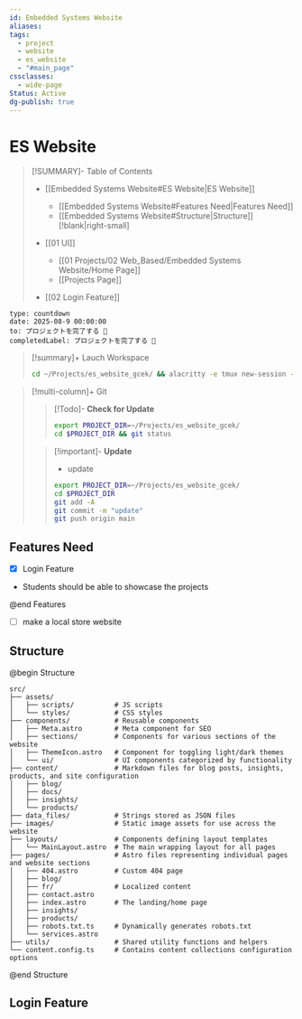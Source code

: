 ```yaml
---
id: Embedded Systems Website
aliases: 
tags:
  - project
  - website
  - es_website
  - "#main_page"
cssclasses:
  - wide-page
Status: Active
dg-publish: true
---
```


# ES Website



>[!SUMMARY]- Table of Contents
>- [[Embedded Systems Website#ES Website|ES Website]]
>    - [[Embedded Systems Website#Features Need|Features Need]]
>    - [[Embedded Systems Website#Structure|Structure]]
> [!blank|right-small]
>
> - [[01 UI]]
>   - [[01 Projects/02 Web_Based/Embedded Systems Website/Home Page]]
>   - [[Projects Page]]
> - [[02 Login Feature]]

```widgets
type: countdown
date: 2025-08-9 00:00:00
to: プロジェクトを完了する 🎉
completedLabel: プロジェクトを完了する 🎉
```

> [!summary]+ Lauch Workspace
>
> ```bash
> cd ~/Projects/es_website_gcek/ && alacritty -e tmux new-session -A -s  Website
> ```

> [!multi-column]+ Git
>
> > [!Todo]- **Check for Update**
> >
> > ```bash
> > export PROJECT_DIR=~/Projects/es_website_gcek/
> > cd $PROJECT_DIR && git status
> > ```
>
> > [!important]- **Update**
> >
> > - update
> >
> > ```bash
> > export PROJECT_DIR=~/Projects/es_website_gcek/
> > cd $PROJECT_DIR
> > git add -A
> > git commit -m "update"
> > git push origin main
> > ```

## Features Need

- [x] Login Feature
- Students should be able to showcase the projects

@end Features

- [ ] make a local store website

## Structure

@begin Structure

```
src/
├── assets/
│   ├── scripts/          # JS scripts
│   └── styles/           # CSS styles
├── components/           # Reusable components
│   ├── Meta.astro        # Meta component for SEO
│   ├── sections/         # Components for various sections of the website
│   ├── ThemeIcon.astro   # Component for toggling light/dark themes
│   └── ui/               # UI components categorized by functionality
├── content/              # Markdown files for blog posts, insights, products, and site configuration
│   ├── blog/
│   ├── docs/
│   ├── insights/
│   └── products/
├── data_files/           # Strings stored as JSON files
├── images/               # Static image assets for use across the website
├── layouts/              # Components defining layout templates
│   └── MainLayout.astro  # The main wrapping layout for all pages
├── pages/                # Astro files representing individual pages and website sections
│   ├── 404.astro         # Custom 404 page
│   ├── blog/
│   ├── fr/               # Localized content
│   ├── contact.astro
│   ├── index.astro       # The landing/home page
│   ├── insights/
│   ├── products/
│   ├── robots.txt.ts     # Dynamically generates robots.txt
│   └── services.astro
├── utils/                # Shared utility functions and helpers
└── content.config.ts     # Contains content collections configuration options
```

@end Structure



## Login Feature 

